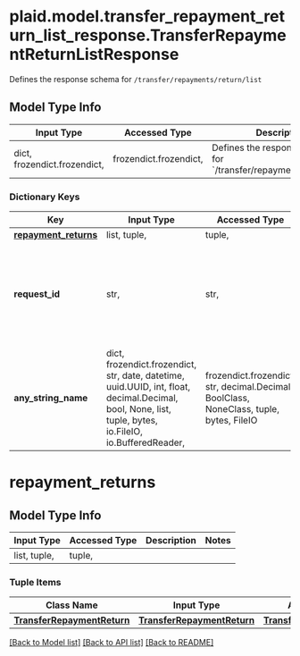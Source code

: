 # plaid.model.transfer_repayment_return_list_response.TransferRepaymentReturnListResponse

Defines the response schema for `/transfer/repayments/return/list`

## Model Type Info
Input Type | Accessed Type | Description | Notes
------------ | ------------- | ------------- | -------------
dict, frozendict.frozendict,  | frozendict.frozendict,  | Defines the response schema for &#x60;/transfer/repayments/return/list&#x60; | 

### Dictionary Keys
Key | Input Type | Accessed Type | Description | Notes
------------ | ------------- | ------------- | ------------- | -------------
**[repayment_returns](#repayment_returns)** | list, tuple,  | tuple,  |  | 
**request_id** | str,  | str,  | A unique identifier for the request, which can be used for troubleshooting. This identifier, like all Plaid identifiers, is case sensitive. | 
**any_string_name** | dict, frozendict.frozendict, str, date, datetime, uuid.UUID, int, float, decimal.Decimal, bool, None, list, tuple, bytes, io.FileIO, io.BufferedReader,  | frozendict.frozendict, str, decimal.Decimal, BoolClass, NoneClass, tuple, bytes, FileIO | any string name can be used but the value must be the correct type | [optional]

# repayment_returns

## Model Type Info
Input Type | Accessed Type | Description | Notes
------------ | ------------- | ------------- | -------------
list, tuple,  | tuple,  |  | 

### Tuple Items
Class Name | Input Type | Accessed Type | Description | Notes
------------- | ------------- | ------------- | ------------- | -------------
[**TransferRepaymentReturn**](TransferRepaymentReturn.md) | [**TransferRepaymentReturn**](TransferRepaymentReturn.md) | [**TransferRepaymentReturn**](TransferRepaymentReturn.md) |  | 

[[Back to Model list]](../../README.md#documentation-for-models) [[Back to API list]](../../README.md#documentation-for-api-endpoints) [[Back to README]](../../README.md)

